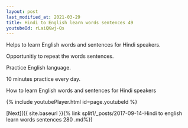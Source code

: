 ```yaml
---
layout: post
last_modified_at: 2021-03-29
title: Hindi to English learn words sentences 49 
youtubeId: rLaiQKwj-Qs
---
```

 
 
Helps to learn English words and sentences for Hindi speakers.

Opportunitiy to repeat the words sentences. 

Practice English language. 
 
10 minutes practice every day. 
 
How to learn English words and sentences for Hindi speakers 
 
{% include youtubePlayer.html id=page.youtubeId %}
 
 
[Next]({{ site.baseurl }}{% link  split1/_posts/2017-09-14-Hindi to english learn words sentences 280 .md%})
 
